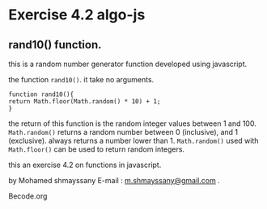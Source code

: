 # Exercise 4.2 algo-js
## rand10() function.

this is a random number generator function developed using javascript.


the function ```rand10()```.
it take no arguments.

```
function rand10(){
return Math.floor(Math.random() * 10) + 1;
}
```
the return of this function is the random integer values between 1 and 100.
```Math.random()``` returns a random number between 0 (inclusive),  and 1 (exclusive).
 always returns a number lower than 1.
 ```Math.random()``` used with ```Math.floor()``` can be used to return random integers.

this an exercise 4.2 on functions in javascript.

by Mohamed shmayssany E-mail : m.shmayssany@gmail.com .

Becode.org